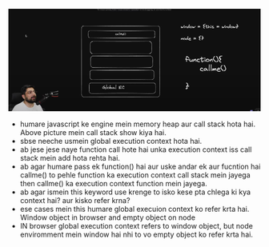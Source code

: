 ![Alt text](call&this.png)
- humare javascript ke engine mein memory heap aur call stack hota hai. Above picture mein call stack show kiya hai.
- sbse neeche usmein global execution context hota hai. 
- ab jese jese naye function call hote hai unka execution context iss call stack mein add hota rehta hai.
- ab agar humare pass ek function() hai aur uske  andar ek aur fucntion hai callme() to pehle function ka execution context call stack mein jayega then callme() ka execution context function mein jayega.
- ab agar ismein this keyword use krenge to isko kese pta chlega ki kya context hai? aur kisko refer krna?
- ese cases mein this humare global execuion context ko refer krta hai. Window object in browser and empty object on node
- IN browser global execution context refers to window object, but node enviromment mein window hai nhi to vo empty object ko refer krta hai.